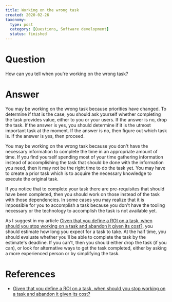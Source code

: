 ```yaml
---
title: Working on the wrong task
created: 2020-02-26
taxonomy:
  type: post
  category: [Questions, Software development]
  status: finished
---
```


# Question
How can you tell when you're working on the wrong task?

# Answer
You may be working on the wrong task because priorities have changed. To determine if that is the case, you should ask yourself whether completing the task provides value, either to you or your users. If the answer is no, drop the task. If the answer is yes, you should determine if it is the utmost important task at the moment. If the answer is no, then figure out which task is. If the answer is yes, then proceed.

You may be working on the wrong task because you don't have the necessary information to complete the time in an appropriate amount of time. If you find yourself spending most of your time gathering information instead of accomplishing the task that should be done with the information you need, then it may not be the right time to do the task yet. You may have to create a prior task which is to acquire the necessary knowledge to execute the original task.

If you notice that to complete your task there are pre-requisites that should have been completed, then you should work on those instead of the task with those dependencies. In some cases you may realize that it is impossible for you to accomplish a task because you don't have the tooling necessary or the technology to accomplish the task is not available yet.

As I suggest in my article [Given that you define a ROI on a task, when should you stop working on a task and abandon it given its cost?](../../01/03), you should estimate how long you expect for a task to take. At the half time, you should evaluate whether you'll be able to complete the task by the estimate's deadline. If you can't, then you should either drop the task (if you can), or look for alternative ways to get the task completed, either by asking a more experienced person or by simplifying the task.

# References
* [Given that you define a ROI on a task, when should you stop working on a task and abandon it given its cost?](../../01/03)
